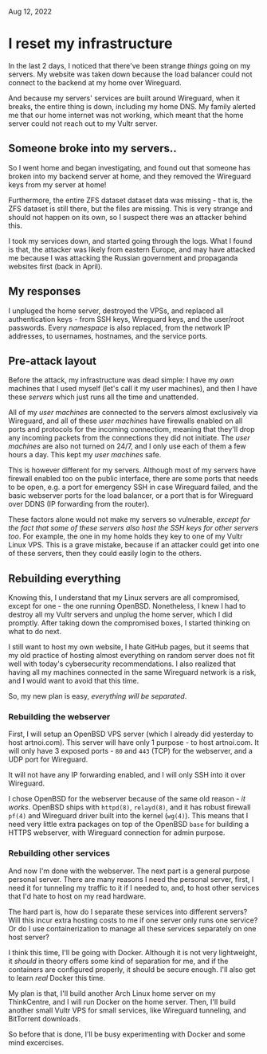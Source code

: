 Aug 12, 2022

# I reset my infrastructure
In the last 2 days, I noticed that there've been strange *things* going on my servers. My website was taken down because the load balancer could not connect to the backend at my home over Wireguard.

And because my servers' services are built around Wireguard, when it breaks, the entire thing is down, including my home DNS. My family alerted me that our home internet was not working, which meant that the home server could not reach out to my Vultr server.

## Someone broke into my servers..
So I went home and began investigating, and found out that someone has broken into my backend server at home, and they removed the Wireguard keys from my server at home!

Furthermore, the entire ZFS dataset dataset data was missing - that is, the ZFS dataset is still there, but the files are missing. This is very strange and should not happen on its own, so I suspect there was an attacker behind this.

I took my services down, and started going through the logs. What I found is that, the attacker was likely from eastern Europe, and may have attacked me because I was attacking the Russian government and propaganda websites first (back in April).

## My responses
I unpluged the home server, destroyed the VPSs, and replaced all authentication keys - from SSH keys, Wireguard keys, and the user/root passwords. Every *namespace* is also replaced, from the network IP addresses, to usernames, hostnames, and the service ports.

## Pre-attack layout
Before the attack, my infrastructure was dead simple: I have my *own* machines that I used myself (let's call it my user machines), and then I have these *servers* which just runs all the time and unattended.

All of my *user machines* are connected to the servers almost exclusively via Wireguard, and all of these *user machines* have firewalls enabled on all ports and protocols for the incoming connectiom, meaning that they'll drop any incoming packets from the connections they did not initiate. The *user machines* are also not turned on 24/7, and I only use each of them a few hours a day. This kept my *user machines* safe.

This is however different for my servers. Although most of my servers have firewall enabled too on the public interface, there are some ports that needs to be open, e.g. a port for emergency SSH in case Wireguard failed, and the basic webserver ports for the load balancer, or a port that is for Wireguard over DDNS (IP forwarding from the router).

These factors alone would not make my servers so vulnerable, *except for the fact that some of these servers also host the SSH keys for other servers too*. For example, the one in my home holds they key to one of my Vultr Linux VPS. This is a grave mistake, because if an attacker could get into one of these servers, then they could easily login to the others.

## Rebuilding everything
Knowing this, I understand that my Linux servers are all compromised, except for one - the one running OpenBSD.  Nonetheless, I knew I had to destroy all my Vultr servers and unplug the home server, which I did promptly. After taking down the compromised boxes, I started thinking on what to do next.

I still want to host my own website, I hate GitHub pages, but it seems that my old practice of hosting almost everything on random server does not fit well with today's cybersecurity recommendations. I also realized that having all my machines connected in the same Wireguard network is a risk, and I would want to avoid that this time.

So, my new plan is easy, *everything will be separated*.

### Rebuilding the webserver
First, I will setup an OpenBSD VPS server (which I already did yesterday to host artnoi.com). This server will have only 1 purpose - to host artnoi.com. It will only have 3 exposed ports - `80` and `443` (TCP) for the webserver, and a UDP port for Wireguard.

It will not have any IP forwarding enabled, and I will only SSH into it over Wireguard.

I chose OpenBSD for the webserver because of the same old reason - *it works*. OpenBSD ships with `httpd(8)`, `relayd(8)`, and it has robust firewall `pf(4)` and Wireguard driver built into the kernel (`wg(4)`). This means that I need very little extra packages on top of the OpenBSD `base` for building a HTTPS webserver, with Wireguard connection for admin purpose.

### Rebuilding other services
And now I'm done with the webserver. The next part is a general purpose personal server. There are many reasons I need the personal server, first, I need it for tunneling my traffic to it if I needed to, and, to host other services that I'd hate to host on my read hardware.

The hard part is, how do I separate these services into different servers? Will this incur extra hosting costs to me if one server only runs one service? Or do I use containerization to manage all these services separately on one host server?

I think this time, I'll be going with Docker. Although it is not very lightweight, it *should* in theory offers some kind of separation for me, and if the containers are configured properly, it should be secure enough. I'll also get to learn *real* Docker this time.

My plan is that, I'll build another Arch Linux home server on my ThinkCentre, and I will run Docker on the home server. Then, I'll build another small Vultr VPS for small services, like Wireguard tunneling, and BitTorrent downloads.

So before that is done, I'll be busy experimenting with Docker and some mind excercises.
